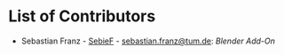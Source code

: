 # List of Contributors

* Sebastian Franz - [SebieF](https://github.com/SebieF) - [sebastian.franz@tum.de](sebastian.franz@tum.de): 
*Blender Add-On*